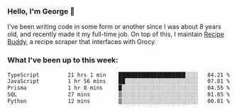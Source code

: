 ### Hello, I'm George 👋

I've been writing code in some form or another since I was about 8 years old, and recently made it my full-time job. On top of this, I maintain [Recipe Buddy](https://github.com/georgegebbett/recipe-buddy), a recipe scraper that interfaces with Grocy.  

<!--
**georgegebbett/georgegebbett** is a ✨ _special_ ✨ repository because its `README.md` (this file) appears on your GitHub profile.

Here are some ideas to get you started:

- 🔭 I’m currently working on ...
- 🌱 I’m currently learning ...
- 👯 I’m looking to collaborate on ...
- 🤔 I’m looking for help with ...
- 💬 Ask me about ...
- 📫 How to reach me: ...
- 😄 Pronouns: ...
- ⚡ Fun fact: ...
-->

### What I've been up to this week:
<!--START_SECTION:waka-->

```txt
TypeScript         21 hrs 1 min    █████████████████████░░░░   84.21 %
JavaScript         1 hr 56 mins    ██░░░░░░░░░░░░░░░░░░░░░░░   07.81 %
Prisma             1 hr 8 mins     █░░░░░░░░░░░░░░░░░░░░░░░░   04.55 %
SQL                27 mins         ▒░░░░░░░░░░░░░░░░░░░░░░░░   01.85 %
Python             12 mins         ▒░░░░░░░░░░░░░░░░░░░░░░░░   00.81 %
```

<!--END_SECTION:waka-->
